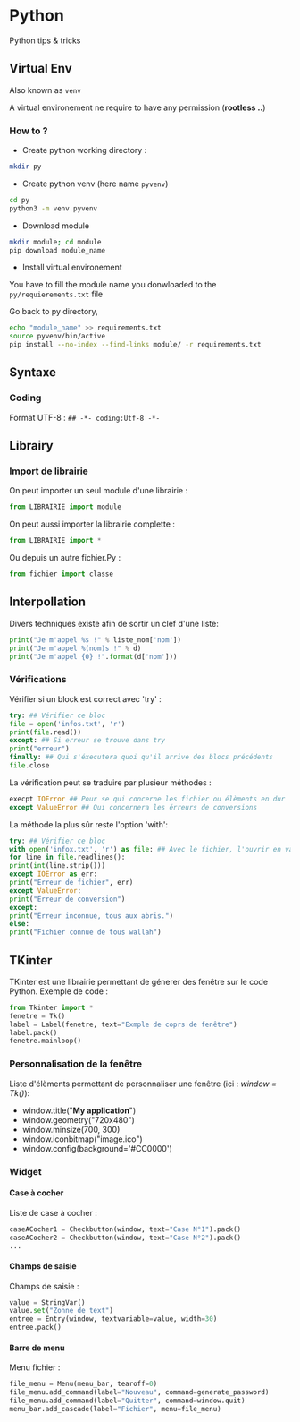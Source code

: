 # Python
Python tips & tricks

## Virtual Env

Also known as `venv`

A virtual environement ne require to have any permission (**rootless ..**)

### How to ?

- Create python working directory :

```sh
mkdir py
```

- Create python venv (here name `pyvenv`)

```sh
cd py
python3 -m venv pyvenv
```

- Download module

```sh
mkdir module; cd module
pip download module_name
```

- Install virtual environement 

You have to fill the module name you donwloaded to the `py/requierements.txt` file 

Go back to py directory,

```sh
echo "module_name" >> requirements.txt
source pyvenv/bin/active
pip install --no-index --find-links module/ -r requirements.txt
```

## Syntaxe

### Coding

Format UTF-8 : ``## -*- coding:Utf-8 -*-``

## Librairy

### Import de librairie

On peut importer un seul module d'une librairie :

```python
from LIBRAIRIE import module
```

On peut aussi importer la librairie complette : 

```python
from LIBRAIRIE import *
```

Ou depuis un autre fichier.Py :

```python
from fichier import classe
```

## Interpollation

Divers techniques existe afin de sortir un clef d'une liste:

```python
print("Je m'appel %s !" % liste_nom['nom']) 
print("Je m'appel %(nom)s !" % d)
print("Je m'appel {0} !".format(d['nom']))
```

### Vérifications

Vérifier si un block est correct avec 'try' :

```python
try: ## Vérifier ce bloc
file = open('infos.txt', 'r')
print(file.read())
except: ## Si erreur se trouve dans try
print("erreur")
finally: ## Qui s'éxecutera quoi qu'il arrive des blocs précédents
file.close
```

La vérification peut se traduire par plusieur méthodes :

```python
execpt IOError ## Pour se qui concerne les fichier ou élèments en dur
except ValueError ## Qui concernera les érreurs de conversions
```
La méthode la plus sûr reste l'option 'with':

```python
try: ## Vérifier ce bloc
with open('infox.txt', 'r') as file: ## Avec le fichier, l'ouvrir en var file
for line in file.readlines():
print(int(line.strip()))
except IOError as err:
print("Erreur de fichier", err)
except ValueError:
print("Erreur de conversion")
except:
print("Erreur inconnue, tous aux abris.")
else:
print("Fichier connue de tous wallah")
```

## TKinter

TKinter est une librairie permettant de génerer des fenêtre sur le code Python.
Exemple de code :

```python
from Tkinter import *
fenetre = Tk()
label = Label(fenetre, text="Exmple de coprs de fenêtre")
label.pack()
fenetre.mainloop()
```

### Personnalisation de la fenêtre

Liste d'élèments permettant de personnaliser une fenêtre (ici : *window = Tk()*):
- window.title("**My application**")
- window.geometry("720x480")
- window.minsize(700, 300)
- window.iconbitmap("image.ico")
- window.config(background='#CC0000')

### Widget

#### Case à cocher
Liste de case à cocher :

```python
caseACocher1 = Checkbutton(window, text="Case N°1").pack()
caseACocher2 = Checkbutton(window, text="Case N°2").pack()
...
```

#### Champs de saisie
Champs de saisie :

```python
value = StringVar()
value.set("Zonne de text")
entree = Entry(window, textvariable=value, width=30)
entree.pack()
```

#### Barre de menu

Menu fichier :

```python
file_menu = Menu(menu_bar, tearoff=0)
file_menu.add_command(label="Nouveau", command=generate_password)
file_menu.add_command(label="Quitter", command=window.quit)
menu_bar.add_cascade(label="Fichier", menu=file_menu)
```